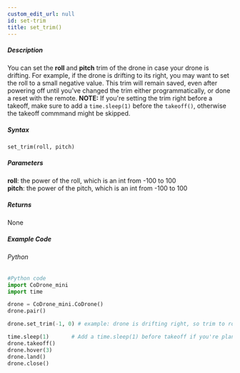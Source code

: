 ```yaml
---
custom_edit_url: null
id: set-trim
title: set_trim()
---
```


##### Description

You can set the **roll** and **pitch** trim of the drone in case your drone is drifting. For example, if the drone is drifting to its right, you may want to set the roll to a small negative value. This trim will remain saved, even after powering off until you've changed the trim either programmatically, or done a reset with the remote. **NOTE:** If you're setting the trim right before a takeoff, make sure to add a ```time.sleep(1)``` before the ```takeoff()```, otherwise the takeoff commmand might be skipped.


##### Syntax

```set_trim(roll, pitch)```


##### Parameters

**roll**: the power of the roll, which is an int from -100 to 100<br />
**pitch**: the power of the pitch, which is an int from -100 to 100<br />

##### Returns

None

##### Example Code
###### Python
```python
#Python code
import CoDrone_mini
import time

drone = CoDrone_mini.CoDrone()
drone.pair()

drone.set_trim(-1, 0) # example: drone is drifting right, so trim to roll left a little bit

time.sleep(1)       # Add a time.sleep(1) before takeoff if you're planning to set the trim before takeoff
drone.takeoff()
drone.hover(3)
drone.land()
drone.close()
```